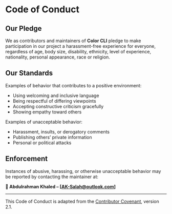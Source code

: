# Code of Conduct

## Our Pledge

We as contributors and maintainers of **Color CLI** pledge to make participation in our project a harassment-free experience for everyone, regardless of age, body size, disability, ethnicity, level of experience, nationality, personal appearance, race or religion.


## Our Standards

Examples of behavior that contributes to a positive environment:
- Using welcoming and inclusive language
- Being respectful of differing viewpoints
- Accepting constructive criticism gracefully
- Showing empathy toward others

Examples of unacceptable behavior:
- Harassment, insults, or derogatory comments
- Publishing others’ private information
- Personal or political attacks


## Enforcement

Instances of abusive, harassing, or otherwise unacceptable behavior may be reported by contacting the maintainer at:

**📧 Abdulrahman Khaled – [AK-Salah@outlook.com]**

---

This Code of Conduct is adapted from the [Contributor Covenant](https://www.contributor-covenant.org), version 2.1.